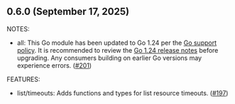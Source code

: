 ## 0.6.0 (September 17, 2025)

NOTES:

* all: This Go module has been updated to Go 1.24 per the [Go support policy](https://go.dev/doc/devel/release#policy). It is recommended to review the [Go 1.24 release notes](https://go.dev/doc/go1.24) before upgrading. Any consumers building on earlier Go versions may experience errors. ([#201](https://github.com/hashicorp/terraform-plugin-framework-timeouts/issues/201))

FEATURES:

* list/timeouts: Adds functions and types for list resource timeouts. ([#197](https://github.com/hashicorp/terraform-plugin-framework-timeouts/issues/197))

